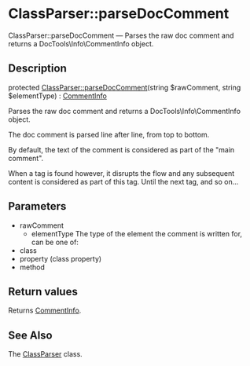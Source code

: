 ClassParser::parseDocComment
================

ClassParser::parseDocComment — Parses the raw doc comment and returns a DocTools\Info\CommentInfo object.

Description
---------------


protected [ClassParser::parseDocComment](https://github.com/lingtalfi/DocTools/blob/master/doc/api/DocTools/ClassParser/ClassParser/parseDocComment.md)(string $rawComment, string $elementType) : [CommentInfo](https://github.com/lingtalfi/DocTools/blob/master/doc/api/DocTools/Info/CommentInfo.md)




Parses the raw doc comment and returns a DocTools\Info\CommentInfo object.

The doc comment is parsed line after line, from top to bottom.

By default, the text of the comment is considered as part of
the "main comment".

When a tag is found however, it disrupts the flow and any subsequent content
is considered as part of this tag.
Until the next tag, and so on...




Parameters
--------------

- rawComment
    - elementType
    The type of the element the comment is written for, can be one of:
- class
- property (class property)
- method

Return values
----------------

Returns [CommentInfo](https://github.com/lingtalfi/DocTools/blob/master/doc/api/DocTools/Info/CommentInfo.md).









See Also
-----------

The [ClassParser](https://github.com/lingtalfi/DocTools/blob/master/doc/api/DocTools/ClassParser/ClassParser.md) class.
